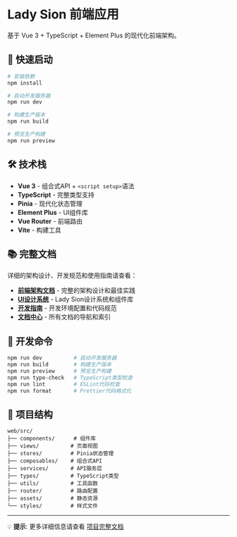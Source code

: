 # Lady Sion 前端应用

基于 Vue 3 + TypeScript + Element Plus 的现代化前端架构。

## 🚀 快速启动

```bash
# 安装依赖
npm install

# 启动开发服务器
npm run dev

# 构建生产版本
npm run build

# 预览生产构建
npm run preview
```

## 🛠️ 技术栈

- **Vue 3** - 组合式API + `<script setup>`语法
- **TypeScript** - 完整类型支持
- **Pinia** - 现代化状态管理
- **Element Plus** - UI组件库
- **Vue Router** - 前端路由
- **Vite** - 构建工具

## 📚 完整文档

详细的架构设计、开发规范和使用指南请查看：

- **[前端架构文档](../docs/architecture/frontend.md)** - 完整的架构设计和最佳实践
- **[UI设计系统](../docs/design/ui-design.md)** - Lady Sion设计系统和组件库
- **[开发指南](../docs/guides/)** - 开发环境配置和代码规范
- **[文档中心](../docs/README.md)** - 所有文档的导航和索引

## 🔧 开发命令

```bash
npm run dev          # 启动开发服务器
npm run build        # 构建生产版本
npm run preview      # 预览生产构建
npm run type-check   # TypeScript类型检查
npm run lint         # ESLint代码检查
npm run format       # Prettier代码格式化
```

## 📁 项目结构

```
web/src/
├── components/      # 组件库
├── views/          # 页面视图
├── stores/         # Pinia状态管理
├── composables/    # 组合式API
├── services/       # API服务层
├── types/          # TypeScript类型
├── utils/          # 工具函数
├── router/         # 路由配置
├── assets/         # 静态资源
└── styles/         # 样式文件
```

---

💡 **提示**: 更多详细信息请查看 [项目完整文档](../docs/README.md) 